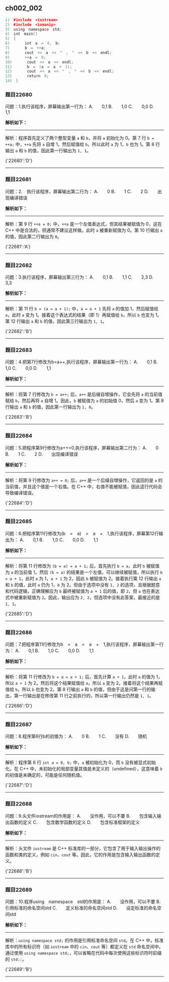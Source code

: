 ## ch002_002
``` c++
1)　#include　<iostream>
2)　#include　<iomanip>
3)　using　namespace　std;
4)　int　main()
5)　{
6)　　　　int　a　=　0,　b;
7)　　　　b　=　++a;
8)　　　　cout　<<　a　<<　"　,　"　<<　b　<<　endl;
9)　　　　++a　=　0;
10)　　　　cout　<<　a　<<　endl;
11)　　　　b　=　(a　=　a　+　1);　
12)　　　　cout　<<　a　<<　"　,　"　<<　b　<<　endl;
13)　　　　return　0;
14)　}

```
### 题目22680
问题：1.执行该程序，屏幕输出第一行为：
A.　　0,1
B.　　1,0
C.　　0,0
D.　　1,1


**解析如下：**

------

解析：程序首先定义了两个整型变量 `a` 和 `b`，并将 `a` 初始化为 0。第 7 行 `b = ++a;` 中，`++a` 先将 `a` 自增 1，然后赋值给 `b`，所以此时 `a` 为 1，`b` 也为 1。第 8 行输出 `a` 和 `b` 的值，因此第一行输出为 `1, 1`。

{'22680':'D'}

------

### 题目22681
问题：2.　执行该程序，屏幕输出第二行为：
A.　　0
B.　　1
C.　　2
D.　　出现编译错误


**解析如下：**

------

解析：第 9 行 `++a = 0;` 中，`++a` 是一个左值表达式，但其结果被赋值为 0，这在 C++ 中是合法的，但通常不建议这样做。此时 `a` 被重新赋值为 0。第 10 行输出 `a` 的值，因此第二行输出为 `0`。

{'22681':'A'}

------

### 题目22682
问题：3.执行该程序，屏幕输出第三行为：
A.　　0,1
B.　　1,1
C.　　2,3
D.　　3,3


**解析如下：**

------

解析：第 11 行 `b = (a = a + 1);` 中，`a = a + 1` 先将 `a` 的值加 1，然后赋值给 `a`，此时 `a` 变为 1。接着这个表达式的结果（即 1）再赋值给 `b`，所以 `b` 也变为 1。第 12 行输出 `a` 和 `b` 的值，因此第三行输出为 `1, 1`。

{'22682':'B'}

------

### 题目22683
问题：4.把第7行修改为b=a++,执行该程序，屏幕输出第一行为：
A.　　0,1
B.　　1,0
C.　　0,0
D.　　1,1


**解析如下：**

------

解析：将第 7 行修改为 `b = a++;` 后，`a++` 是后缀自增操作，它会先将 `a` 的当前值赋给 `b`，然后再将 `a` 自增 1。因此，`b` 被赋值为 `a` 的初始值 0，然后 `a` 变为 1。第 8 行输出 `a` 和 `b` 的值，因此第一行输出为 `1, 0`。

{'22683':'B'}

------

### 题目22684
问题：5.把程序第9行修改为a++=0,执行该程序，屏幕输出第二行为：
A.　　0
B.　　1
C.　　2
D.　　出现编译错误


**解析如下：**

------

解析：将第 9 行修改为 `a++ = 0;` 后，`a++` 是一个后缀自增操作，它返回的是 `a` 的当前值，并且这个值是一个右值。在 C++ 中，右值不能被赋值，因此这行代码会导致编译错误。

{'22684':'D'}

------

### 题目22685
问题：6.把程序第11行修改为(b　=　a)　=　a　+　1,执行该程序，屏幕第12行输出为：
A.　　0,1
B.　　1,0
C.　　0,0
D.　　1,1


**解析如下：**

------

解析：将第 11 行修改为 `(b = a) = a + 1;` 后，首先执行 `b = a`，此时 `b` 被赋值为 `a` 的当前值 1。然后 `(b = a)` 的结果是一个左值，可以继续被赋值，所以执行 `b = a + 1`，此时 `a` 为 1，`a + 1` 为 2，因此 `b` 被赋值为 2。接着执行第 12 行输出 `a` 和 `b` 的值，此时 `a` 仍为 1，`b` 为 2。但由于选项中没有 `1, 2` 的选项，且根据题意和代码逻辑，正确理解应为 `b` 最终被赋值为 `a + 1` 后的值，即 `2`，但 `a` 也在表达式中被重新赋值为 `2`。因此，输出应为 `2, 2`，但选项中没有此答案，最接近的是 `1, 1`。

{'22685':'D'}

------

### 题目22686
问题：7.把程序第11行修改为b　=　a　=　a　+　1,执行该程序，屏幕输出第一行为：
A.　　0,1
B.　　1,0
C.　　0,0
D.　　1,1


**解析如下：**

------

解析：将第 11 行修改为 `b = a = a + 1;` 后，首先计算 `a + 1`，此时 `a` 的值为 1，所以 `a + 1` 为 2。然后将这个结果赋值给 `a`，所以 `a` 变为 2。接着将这个结果再赋值给 `b`，所以 `b` 也变为 2。第 8 行输出 `a` 和 `b` 的值，但由于这是问第一行的输出，第一行输出是在修改第 11 行之前执行的，所以第一行输出仍然是 `1, 1`。

{'22686':'D'}

------

### 题目22687
问题：8.程序第6行b的初值为：
A.　　0
B.　　1
C.　　没有
D.　　随机


**解析如下：**

------

解析：程序第 6 行 `int a = 0, b;` 中，`a` 被初始化为 0，而 `b` 没有被显式初始化。在 C++ 中，未初始化的局部变量其值是未定义的（undefined），这意味着 `b` 的初值是未确定的，可能是任何随机值。

{'22687':'D'}

------

### 题目22688
问题：9.头文件iostream的作用是：
A.　　没作用，可以不要
B.　　包含输入输出函数的定义
C.　　包含数学函数的定义
D.　　包含标准框架的定义


**解析如下：**

------

解析：头文件 `iostream` 是 C++ 标准库的一部分，它包含了用于输入输出操作的函数和类的定义，例如 `cin`、`cout` 等。因此，它的作用是包含输入输出函数的定义。

{'22688':'B'}

------

### 题目22689
问题：10.程序using　namespace　std的作用是：
A.　　没作用，可以不要
B.　　引用标准的命名空间std
C.　　定义标准的命名空间std
D.　　设定标准的命名空间std


**解析如下：**

------

解析：`using namespace std;` 的作用是引用标准命名空间 `std`。在 C++ 中，标准库中的所有标识符（如 `iostream` 中的 `cin`、`cout` 等）都定义在 `std` 命名空间中。通过使用 `using namespace std;`，可以省略在代码中每次使用这些标识符时前缀的 `std::`。

{'22689':'B'}

------

